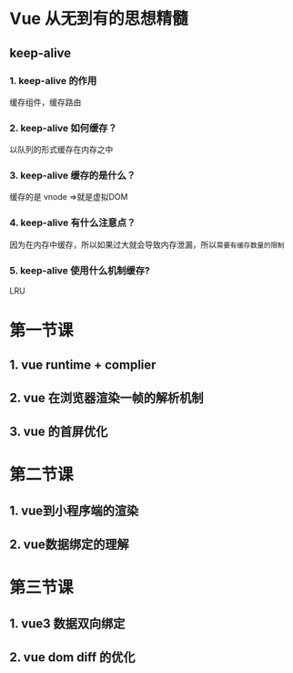 # Vue 从无到有的思想精髓

## keep-alive

### 1. keep-alive 的作用

缓存组件，缓存路由

### 2. keep-alive 如何缓存？

以队列的形式缓存在内存之中

### 3. keep-alive 缓存的是什么？

缓存的是 vnode =>就是虚拟DOM

### 4. keep-alive 有什么注意点？

因为在内存中缓存，所以如果过大就会导致内存泄漏，所以`需要有缓存数量的限制`

### 5. keep-alive 使用什么机制缓存?
LRU

# 第一节课 
## 1. vue runtime + complier
## 2. vue 在浏览器渲染一帧的解析机制
## 3. vue 的首屏优化
# 第二节课
## 1. vue到小程序端的渲染
## 2. vue数据绑定的理解
# 第三节课
## 1. vue3 数据双向绑定
## 2. vue dom diff 的优化